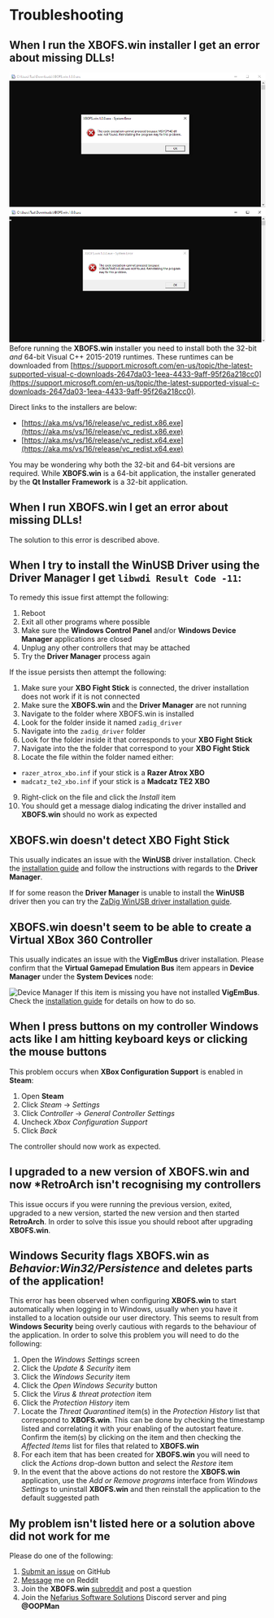 # Troubleshooting

## When I run the **XBOFS.win** installer I get an error about missing DLLs!
![](images/troubleshooting/missing_msvcp140.dll.png)
![](images/troubleshooting/missing_vcruntime140.dll.png)
Before running the **XBOFS.win** installer you need to install both the 32-bit *and* 64-bit Visual C++ 2015-2019 runtimes. These runtimes
can be downloaded from [https://support.microsoft.com/en-us/topic/the-latest-supported-visual-c-downloads-2647da03-1eea-4433-9aff-95f26a218cc0](https://support.microsoft.com/en-us/topic/the-latest-supported-visual-c-downloads-2647da03-1eea-4433-9aff-95f26a218cc0).

Direct links to the installers are below:
* [https://aka.ms/vs/16/release/vc_redist.x86.exe](https://aka.ms/vs/16/release/vc_redist.x86.exe)
* [https://aka.ms/vs/16/release/vc_redist.x64.exe](https://aka.ms/vs/16/release/vc_redist.x64.exe)

You may be wondering why both the 32-bit and 64-bit versions are required. While **XBOFS.win** is a 64-bit application, the installer
generated by the **Qt Installer Framework** is a 32-bit application.

## When I run **XBOFS.win** I get an error about missing DLLs!
The solution to this error is described above.

## When I try to install the **WinUSB Driver** using the **Driver Manager** I get `libwdi Result Code -11`:
To remedy this issue first attempt the following:
1. Reboot
2. Exit all other programs where possible
3. Make sure the **Windows Control Panel** and/or **Windows Device Manager** applications are closed
4. Unplug any other controllers that may be attached
5. Try the **Driver Manager** process again

If the issue persists then attempt the following:
01. Make sure your **XBO Fight Stick** is connected, the driver installation does not work if it is not connected
02. Make sure the **XBOFS.win** and the **Driver Manager** are not running
03. Navigate to the folder where XBOFS.win is installed
04. Look for the folder inside it named `zadig_driver`
05. Navigate into the `zadig_driver` folder
06. Look for the folder inside it that corresponds to your **XBO Fight Stick**
07. Navigate into the the folder that correspond to your **XBO Fight Stick**
08. Locate the file within the folder named either:
   
   * `razer_atrox_xbo.inf` if your stick is a **Razer Atrox XBO**
   * `madcatz_te2_xbo.inf` if your stick is a **Madcatz TE2 XBO**

09. Right-click on the file and click the *Install* item
10. You should get a message dialog indicating the driver installed and **XBOFS.win** should no work as expected

## **XBOFS.win** doesn't detect **XBO Fight Stick**
This usually indicates an issue with the **WinUSB** driver installation. Check the [installation guide](/installation_guide.md)
and follow the instructions with regards to the **Driver Manager**.

If for some reason the **Driver Manager** is unable to install the **WinUSB** driver then you can try the [ZaDig WinUSB driver installation guide](/zadig.md).

## **XBOFS.win** doesn't seem to be able to create a **Virtual XBox 360 Controller**
This usually indicates an issue with the **VigEmBus** driver installation. Please confirm that the **Virtual Gamepad Emulation Bus** item appears in **Device Manager**
under the **System Devices** node:

![Device Manager](images/vigembus_device_manager.jpg)
If this item is missing you have not installed **VigEmBus**. Check the [installation guide](/installation_guide.md) for details on how to do so.

## When I press buttons on my controller Windows acts like I am hitting keyboard keys or clicking the mouse buttons
This problem occurs when **XBox Configuration Support** is enabled in **Steam**:
1. Open **Steam**
2. Click *Steam* -> *Settings*
3. Click *Controller* -> *General Controller Settings*
4. Uncheck *Xbox Configuration Support*
5. Click *Back*

The controller should now work as expected.

## I upgraded to a new version of **XBOFS.win** and now ***RetroArch** isn't recognising my controllers
This issue occurs if you were running the previous version, exited, upgraded to a new version, started the new version and then started **RetroArch**. 
In order to solve this issue you should reboot after upgrading **XBOFS.win**. 

## Windows Security flags **XBOFS.win** as *Behavior:Win32/Persistence* and deletes parts of the application!
This error has been observed when configuring **XBOFS.win** to start automatically when logging in to Windows, usually when you have it installed
to a location outside our user directory. This seems to result from **Windows Security** being overly cautious with regards to the behaviour of 
the application. In order to solve this problem you will need to do the following:
1. Open the *Windows Settings* screen
2. Click the *Update & Security* item
3. Click the *Windows Security* item
4. Click the *Open Windows Security* button
5. Click the *Virus & threat protection* item
6. Click the *Protection History* item
7. Locate the *Threat Quarantined* item(s) in the *Protection History* list that correspond to **XBOFS.win**. This can be done by checking the
   timestamp listed and correlating it with your enabling of the autostart feature. Confirm the item(s) by clicking on the item and then checking
   the *Affected Items* list for files that related to **XBOFS.win**
8. For each item that has been created for **XBOFS.win** you will need to click the *Actions* drop-down button and select the *Restore* item
9. In the event that the above actions do not restore the **XBOFS.win** application, use the *Add or Remove programs* interface from
   *Windows Settings* to uninstall **XBOFS.win** and then reinstall the application to the default suggested path

## My problem isn't listed here or a solution above did not work for me
Please do one of the following:
1. [Submit an issue](https://github.com/OOPMan/XBOFS.win/issues) on GitHub
2. [Message](https://www.reddit.com/message/compose/?to=OOPManZA) me on Reddit
3. Join the **XBOFS.win** [subreddit](https://www.reddit.com/r/XBOFS/) and post a question
4. Join the [Nefarius Software Solutions](https://discord.vigem.org/) Discord server and ping **@OOPMan**

